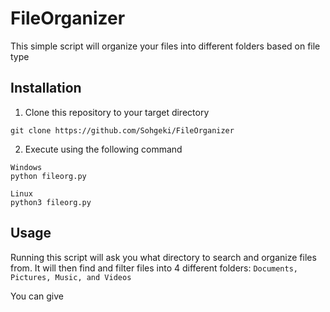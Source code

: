 # FileOrganizer

This simple script will organize your files into different folders based on file type

## Installation

1. Clone this repository to your target directory

```
git clone https://github.com/Sohgeki/FileOrganizer
```

2. Execute using the following command

```
Windows
python fileorg.py
```
```
Linux
python3 fileorg.py
```

## Usage

Running this script will ask you what directory to search and organize files from.
It will then find and filter files into 4 different folders: 
```Documents, Pictures, Music, and Videos```

You can give 
